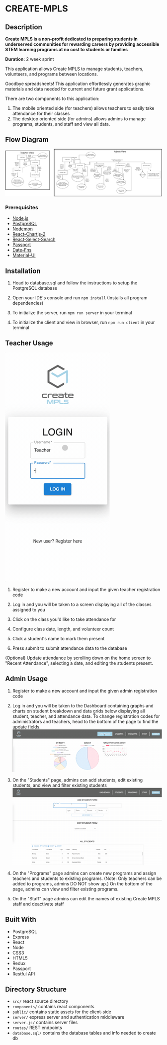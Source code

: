 
# CREATE-MPLS

  

## Description

**Create MPLS is a non-profit dedicated to preparing students in underserved communities for rewarding careers by providing accessible STEM learning programs at no cost to students or families**

**Duration:** 2 week sprint

This application allows Create MPLS to manage students, teachers, volunteers, and programs between locations. 

Goodbye spreadsheets! This application effortlessly generates graphic materials and data needed for current and future grant applications. 

There are two components to this application:

 1. The mobile oriented side (for teachers) allows teachers to easily take attendance for their classes
 2. The desktop oriented side (for admins) allows admins to manage programs, students, and staff and view all data. 


## Flow Diagram
![Project Flowchart Diagram](https://raw.githubusercontent.com/gold-alex/create-mpls-gifs/main/creatempls_diagram.png)

  

### Prerequisites
-  [Node.js](https://nodejs.org/en/)
-  [PostgreSQL](https://www.postgresql.org/)
-  [Nodemon](https://nodemon.io/)
-  [React-Chartjs-2](https://www.npmjs.com/package/react-chartjs-2/) 
 -  [React-Select-Search](https://www.npmjs.com/package/react-select-search) 
-  [Passport](http://www.passportjs.org/) 
-  [Date-Fns](https://www.npmjs.com/package/date-fns?activeTab=versions)
-  [Material-UI](https://mui.com/)

## Installation
1. Head to database.sql and follow the instructions to setup the PostgreSQL database

2. Open your IDE's console and run `npm install` (Installs all program dependencies)

4. To initialize the server, run `npm run server` in your terminal

5. To initialize the client and view in browser, run `npm run client` in your terminal

## Teacher Usage
![](https://raw.githubusercontent.com/gold-alex/create-mpls-gifs/main/Teacher.gif)

1. Register to make a new account and input the given teacher registration code

2. Log in and you will be taken to a screen displaying all of the classes assigned to you

3. Click on the class you'd like to take attendance for

4. Configure class date, length, and volunteer count

5. Click a student's name to mark them present

6. Press submit to submit attendance data to the database

(Optional) Update attendance by scrolling down on the home screen to "Recent Attendance", selecting a date, and editing the students present.

  
## Admin Usage

1. Register to make a new account and input the given admin registration code

2. Log in and you will be taken to the Dashboard containing graphs and charts on student breakdown and data grids below displaying all student, teacher, and attendance data. To change registration codes for administrators and teachers, head to the bottom of the page to find the update fields.
![](https://raw.githubusercontent.com/gold-alex/create-mpls-gifs/main/Dashboard-Charts.gif)

3. On the "Students" page, admins can add students, edit existing students, and view and filter existing students 
![](https://raw.githubusercontent.com/gold-alex/create-mpls-gifs/main/Student-Page.gif)

5. On the "Programs" page admins can create new programs and assign teachers and students to existing programs. (Note: Only  teachers can be added to programs, admins DO NOT show up.) On the bottom of the page, admins can view and filter existing programs. 

6. On the "Staff" page admins can edit the names of existing Create MPLS staff and deactivate staff

## Built With
 - PostgreSQL
 - Express
 - React 
 - Node
 - CSS3
 - HTML5
 - Redux
 - Passport
 - Restful API

  

## Directory Structure
-  `src/` react source directory
-  `components/` contains react components 
-  `public/` contains static assets for the client-side
-  `server/` express server and authentication middleware
-  `server.js/` contains server files
-  `routes/` REST endpoints 
-  `database.sql/` contains the database tables and info needed to create db

  